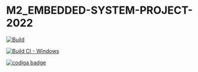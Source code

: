 # M2_EMBEDDED-SYSTEM-PROJECT-2022

[![Build](https://github.com/SURYAPRAKASH126/M2_EMBEDDED-SYSTEM-PROJECT-2022/actions/workflows/build.yml/badge.svg)](https://github.com/SURYAPRAKASH126/M2_EMBEDDED-SYSTEM-PROJECT-2022/actions/workflows/build.yml)

[![Build CI - Windows](https://github.com/SURYAPRAKASH126/M2_EMBEDDED-SYSTEM-PROJECT-2022/actions/workflows/Builld_windows.yml/badge.svg)](https://github.com/SURYAPRAKASH126/M2_EMBEDDED-SYSTEM-PROJECT-2022/actions/workflows/Builld_windows.yml)


<a href="https://app.codiga.io/public/user/github/SURYAPRAKASH126">
   <img src="https://api.codiga.io/public/badge/user/github/SURYAPRAKASH126?style=light" alt="codiga badge" />
</a>
